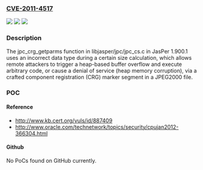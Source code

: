 ### [CVE-2011-4517](https://cve.mitre.org/cgi-bin/cvename.cgi?name=CVE-2011-4517)
![](https://img.shields.io/static/v1?label=Product&message=n%2Fa&color=blue)
![](https://img.shields.io/static/v1?label=Version&message=n%2Fa&color=blue)
![](https://img.shields.io/static/v1?label=Vulnerability&message=n%2Fa&color=brighgreen)

### Description

The jpc_crg_getparms function in libjasper/jpc/jpc_cs.c in JasPer 1.900.1 uses an incorrect data type during a certain size calculation, which allows remote attackers to trigger a heap-based buffer overflow and execute arbitrary code, or cause a denial of service (heap memory corruption), via a crafted component registration (CRG) marker segment in a JPEG2000 file.

### POC

#### Reference
- http://www.kb.cert.org/vuls/id/887409
- http://www.oracle.com/technetwork/topics/security/cpujan2012-366304.html

#### Github
No PoCs found on GitHub currently.

